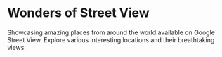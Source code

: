 # Wonders of Street View

Showcasing amazing places from around the world available on Google Street View. 
Explore various interesting locations and their breathtaking views.
